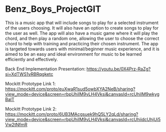# Benz_Boys_ProjectGIT
This is a music app that will include songs to play for a selected instrument of the users choosing. It will also have an option to create songs to play for the user as well. The app will also have a music game where it will play the chord, and then play a random one, allowing the user to choose the correct chord to help with training and practicing their chosen instrument. The app is targeted towards users with minimal/beginner music experience, and it is aimed to be an easy and ideal environment for music to be learned efficiently and effectively.

Back End Implementation Presentation:
https://youtu.be/0X4Prz-RaZg?si=XdTWS1vRBRqgketc

Mockitt Prototype Link 1:
https://mockitt.com/proto/euXwaR1sud5owbXYA2NeB/sharing?view_mode=device&screen=rbpUhiIM9vLH4Vksi&canvasId=rcUhiIM9wkygBalT

Mockitt Prototype Link 2:
https://mockitt.com/proto/6UB3MAcgsuek9hQ5LY2qLd/sharing?view_mode=device&screen=rbpUhiIM9vLH4Vksi&canvasId=rcUhiidcUhjUi5Vw2tNfmR